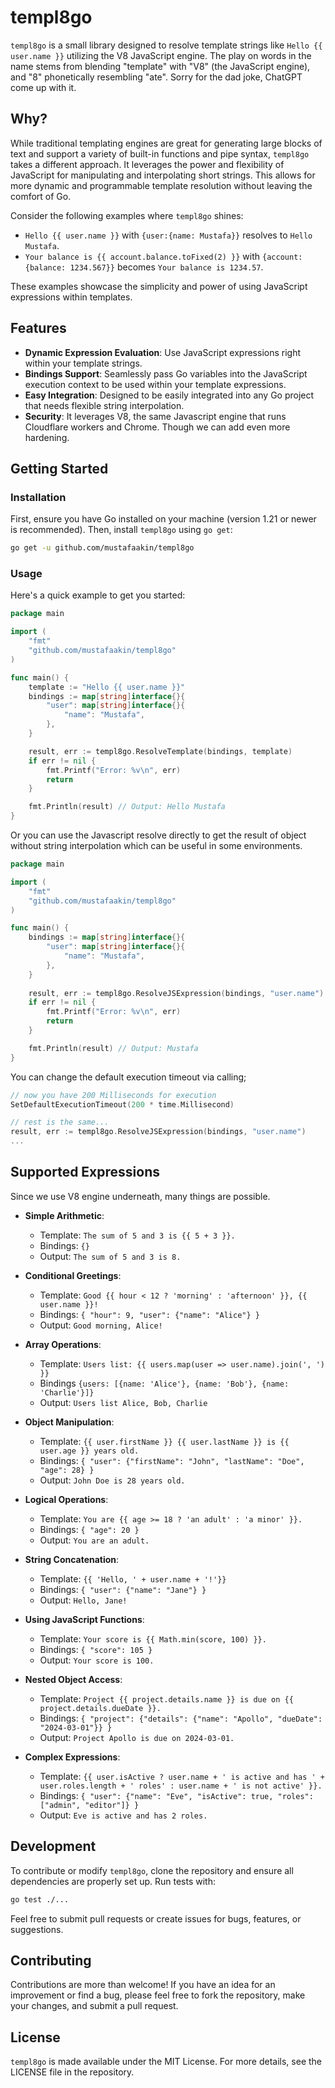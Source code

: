 # templ8go

`templ8go` is a small library designed to resolve template strings like `Hello
{{ user.name }}` utilizing the V8 JavaScript engine. The play on words in the
name stems from blending "template" with "V8" (the JavaScript engine), and "8"
phonetically resembling "ate". Sorry for the dad joke, ChatGPT come up with it.

## Why?

While traditional templating engines are great for generating large blocks of
text and support a variety of built-in functions and pipe syntax, `templ8go`
takes a different approach. It leverages the power and flexibility of
JavaScript for manipulating and interpolating short strings. This allows for
more dynamic and programmable template resolution without leaving the comfort
of Go.

Consider the following examples where `templ8go` shines:

- `Hello {{ user.name }}` with `{user:{name: Mustafa}}` resolves to `Hello Mustafa`.
- `Your balance is {{ account.balance.toFixed(2) }}` with `{account:{balance: 1234.567}}` becomes `Your balance is 1234.57`.

These examples showcase the simplicity and power of using JavaScript
expressions within templates.

## Features

- **Dynamic Expression Evaluation**: Use JavaScript expressions right within
  your template strings.
- **Bindings Support**: Seamlessly pass Go variables into the JavaScript
  execution context to be used within your template expressions.
- **Easy Integration**: Designed to be easily integrated into any Go project
  that needs flexible string interpolation.
- **Security**: It leverages V8, the same Javascript engine that runs
  Cloudflare workers and Chrome. Though we can add even more hardening.

## Getting Started

### Installation

First, ensure you have Go installed on your machine (version 1.21 or newer is
recommended). Then, install `templ8go` using `go get`:

```sh
go get -u github.com/mustafaakin/templ8go
```

### Usage

Here's a quick example to get you started:

```go
package main

import (
    "fmt"
    "github.com/mustafaakin/templ8go"
)

func main() {
    template := "Hello {{ user.name }}"
    bindings := map[string]interface{}{
        "user": map[string]interface{}{
            "name": "Mustafa",
        },
    }

    result, err := templ8go.ResolveTemplate(bindings, template)
    if err != nil {
        fmt.Printf("Error: %v\n", err)
        return
    }

    fmt.Println(result) // Output: Hello Mustafa
}
```

Or you can use the Javascript resolve directly to get the result of object without string interpolation which 
can be useful in some environments.

```go
package main

import (
    "fmt"
    "github.com/mustafaakin/templ8go"
)

func main() {
    bindings := map[string]interface{}{
        "user": map[string]interface{}{
            "name": "Mustafa",
        },
    }
	
    result, err := templ8go.ResolveJSExpression(bindings, "user.name")
    if err != nil {
        fmt.Printf("Error: %v\n", err)
        return
    }

    fmt.Println(result) // Output: Mustafa
}
```

You can change the default execution timeout via calling;

```go
// now you have 200 Milliseconds for execution
SetDefaultExecutionTimeout(200 * time.Millisecond)

// rest is the same...
result, err := templ8go.ResolveJSExpression(bindings, "user.name")
...
```

## Supported Expressions

Since we use V8 engine underneath, many things are possible.

- **Simple Arithmetic**:
    - Template: `The sum of 5 and 3 is {{ 5 + 3 }}.`
    - Bindings: `{}`
    - Output: `The sum of 5 and 3 is 8.`

- **Conditional Greetings**:
    - Template: `Good {{ hour < 12 ? 'morning' : 'afternoon' }}, {{ user.name }}!`
    - Bindings: `{ "hour": 9, "user": {"name": "Alice"} }`
    - Output: `Good morning, Alice!`

- **Array Operations**:
    - Template: `Users list: {{ users.map(user => user.name).join(', ') }}`
    - Bindings `{users: [{name: 'Alice'}, {name: 'Bob'}, {name: 'Charlie'}]}`
    - Output: `Users list Alice, Bob, Charlie`

- **Object Manipulation**:
    - Template: `{{ user.firstName }} {{ user.lastName }} is {{ user.age }} years old.`
    - Bindings: `{ "user": {"firstName": "John", "lastName": "Doe", "age": 28} }`
    - Output: `John Doe is 28 years old.`

- **Logical Operations**:
    - Template: `You are {{ age >= 18 ? 'an adult' : 'a minor' }}.`
    - Bindings: `{ "age": 20 }`
    - Output: `You are an adult.`

- **String Concatenation**:
    - Template: `{{ 'Hello, ' + user.name + '!'}}`
    - Bindings: `{ "user": {"name": "Jane"} }`
    - Output: `Hello, Jane!`

- **Using JavaScript Functions**:
    - Template: `Your score is {{ Math.min(score, 100) }}.`
    - Bindings: `{ "score": 105 }`
    - Output: `Your score is 100.`

- **Nested Object Access**:
    - Template: `Project {{ project.details.name }} is due on {{ project.details.dueDate }}.`
    - Bindings: `{ "project": {"details": {"name": "Apollo", "dueDate": "2024-03-01"}} }`
    - Output: `Project Apollo is due on 2024-03-01.`

- **Complex Expressions**:
    - Template: `{{ user.isActive ? user.name + ' is active and has ' + user.roles.length + ' roles' : user.name + ' is not active' }}.`
    - Bindings: `{ "user": {"name": "Eve", "isActive": true, "roles": ["admin", "editor"]} }`
    - Output: `Eve is active and has 2 roles.`


## Development

To contribute or modify `templ8go`, clone the repository and ensure all dependencies are properly set up. Run tests with:

```sh
go test ./...
```

Feel free to submit pull requests or create issues for bugs, features, or suggestions.

## Contributing

Contributions are more than welcome! If you have an idea for an improvement or
find a bug, please feel free to fork the repository, make your changes, and
submit a pull request.

## License

`templ8go` is made available under the MIT License. For more details, see the LICENSE file in the repository.

